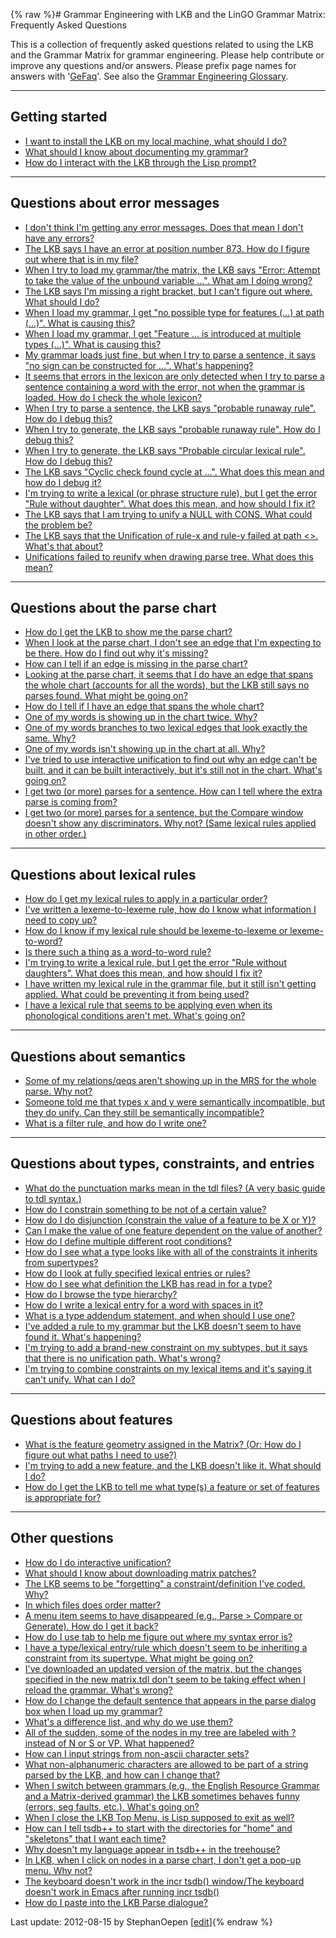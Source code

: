 {% raw %}# Grammar Engineering with LKB and the LinGO Grammar Matrix: Frequently Asked Questions

This is a collection of frequently asked questions related to using the
LKB and the Grammar Matrix for grammar engineering. Please help
contribute or improve any questions and/or answers. Please prefix page
names for answers with '[GeFaq](https://blog.inductorsoftware.com/docsproto/matrix/GeFaq)'. See also the [Grammar
Engineering Glossary](/GeGlossary).

* * *

## Getting started

- [I want to install the LKB on my local machine, what should I
do?](https://blog.inductorsoftware.com/docsproto/matrix/GeFaqLkbInstallation)
- [What should I know about documenting my
grammar?](https://blog.inductorsoftware.com/docsproto/matrix/GeFaqGrammarDocumentation)
- [How do I interact with the LKB through the Lisp
prompt?](https://blog.inductorsoftware.com/docsproto/matrix/GeFaqLispPromptTips)

* * *

## Questions about error messages

- [I don't think I'm getting any error messages. Does that mean I
don't have any errors?](https://blog.inductorsoftware.com/docsproto/matrix/GeFaqNoError)
- [The LKB says I have an error at position number 873. How do I
figure out where that is in my file?](https://blog.inductorsoftware.com/docsproto/matrix/GeFaqLoadScript)
- [When I try to load my grammar/the matrix, the LKB says "Error:
Attempt to take the value of the unbound variable ...". What am I
doing wrong?](https://blog.inductorsoftware.com/docsproto/matrix/GeFaqGotoChar)
- [The LKB says I'm missing a right bracket, but I can't figure out
where. What should I do?](https://blog.inductorsoftware.com/docsproto/matrix/GeFaqRightBracket)
- [When I load my grammar, I get "no possible type for features (...)
at path (...)". What is causing this?](https://blog.inductorsoftware.com/docsproto/matrix/GeFaqNoPossibleType)
- [When I load my grammar, I get "Feature ... is introduced at
multiple types (...)". What is causing this?](https://blog.inductorsoftware.com/docsproto/matrix/GeFaqFeatureMultiType)
- [My grammar loads just fine, but when I try to parse a sentence, it
says "no sign can be constructed for ...". What's
happening?](https://blog.inductorsoftware.com/docsproto/matrix/GeFaqNoSign)
- [It seems that errors in the lexicon are only detected when I try to
parse a sentence containing a word with the error, not when the
grammar is loaded. How do I check the whole
lexicon?](/GeFaqLexiconErrors)
- [When I try to parse a sentence, the LKB says "probable runaway
rule". How do I debug this?](https://blog.inductorsoftware.com/docsproto/matrix/GeFaqRunawayRule1)
- [When I try to generate, the LKB says "probable runaway rule". How
do I debug this?](https://blog.inductorsoftware.com/docsproto/matrix/GeFaqRunawayRule2)
- [When I try to generate, the LKB says "Probable circular lexical
rule". How do I debug this?](https://blog.inductorsoftware.com/docsproto/matrix/GeFaqCircularLexRule)
- [The LKB says "Cyclic check found cycle at ...". What does this mean
and how do I debug it?](https://blog.inductorsoftware.com/docsproto/matrix/GeFaqCyclicCheck)
- [I'm trying to write a lexical (or phrase structure rule), but I get
the error "Rule without daughter". What does this mean, and how
should I fix it?](https://blog.inductorsoftware.com/docsproto/matrix/GeFaqRuleWithoutDaughter)
- [The LKB says that I am trying to unify a NULL with CONS. What could
the problem be?](/GeFaqUnifyingNullWithCons)
- [The LKB says that the Unification of rule-x and rule-y failed at
path &lt;&gt;. What's that about?](/GeFaqFailedAtPath)
- [Unifications failed to reunify when drawing parse tree. What does
this mean?](/GeFaqFailedToReunify)

* * *

## Questions about the parse chart

- [How do I get the LKB to show me the parse chart?](https://blog.inductorsoftware.com/docsproto/matrix/GeFaqShowChart)
- [When I look at the parse chart, I don't see an edge that I'm
expecting to be there. How do I find out why it's
missing?](https://blog.inductorsoftware.com/docsproto/matrix/GeFaqMissingEdge)
- [How can I tell if an edge is missing in the parse
chart?](https://blog.inductorsoftware.com/docsproto/matrix/GeFaqMissingHowTo)
- [Looking at the parse chart, it seems that I do have an edge that
spans the whole chart (accounts for all the words), but the LKB
still says no parses found. What might be going on?](https://blog.inductorsoftware.com/docsproto/matrix/GeFaqRootFail)
- [How do I tell if I have an edge that spans the whole
chart?](https://blog.inductorsoftware.com/docsproto/matrix/GeFaqSpanningEdge)
- [One of my words is showing up in the chart twice.
Why?](https://blog.inductorsoftware.com/docsproto/matrix/GeFaqChartTwice)
- [One of my words branches to two lexical edges that look exactly the
same. Why?](/GeFaqTwoLexEdges)
- [One of my words isn't showing up in the chart at all.
Why?](/GeFaqWordNotInChart)
- [I've tried to use interactive unification to find out why an edge
can't be built, and it can be built interactively, but it's still
not in the chart. What's going on?](https://blog.inductorsoftware.com/docsproto/matrix/GeFaqUnifySurprise)
- [I get two (or more) parses for a sentence. How can I tell where the
extra parse is coming from?](/GeFaqExtraParse1)
- [I get two (or more) parses for a sentence, but the Compare window
doesn't show any discriminators. Why not? (Same lexical rules
applied in other order.)](/GeFaqExtraParse2)

* * *

## Questions about lexical rules

- [How do I get my lexical rules to apply in a particular
order?](/GeFaqLexRuleOrder)
- [I've written a lexeme-to-lexeme rule, how do I know what
information I need to copy up?](/GeFaqLexToLexRule)
- [How do I know if my lexical rule should be lexeme-to-lexeme or
lexeme-to-word?](/GeFaqLexToWhatRule)
- [Is there such a thing as a word-to-word
rule?](/GeFaqWordToWordRule)
- [I'm trying to write a lexical rule, but I get the error "Rule
without daughters". What does this mean, and how should I fix
it?](https://blog.inductorsoftware.com/docsproto/matrix/GeFaqRuleWithoutDaughters)
- [I have written my lexical rule in the grammar file, but it still
isn't getting applied. What could be preventing it from being
used?](https://blog.inductorsoftware.com/docsproto/matrix/GeFaqNoEntry2)
- [I have a lexical rule that seems to be applying even when its
phonological conditions aren't met. What's going
on?](https://blog.inductorsoftware.com/docsproto/matrix/GeFaqOverApplicationLexRule)

* * *

## Questions about semantics

- [Some of my relations/qeqs aren't showing up in the MRS for the
whole parse. Why not?](https://blog.inductorsoftware.com/docsproto/matrix/GeFaqMissingRels)
- [Someone told me that types x and y were semantically incompatible,
but they do unify. Can they still be semantically
incompatible?](/GeFaqSemanticIncompatibility)
- [What is a filter rule, and how do I write one?](/GeFaqFilterRules)

* * *

## Questions about types, constraints, and entries

- [What do the punctuation marks mean in the tdl files? (A very basic
guide to tdl syntax.)](https://blog.inductorsoftware.com/docsproto/matrix/GeFaqTdlSyntax)
- [How do I constrain something to be not of a certain
value?](https://blog.inductorsoftware.com/docsproto/matrix/GeFaqNegValue)
- [How do I do disjunction (constrain the value of a feature to be X
or Y)?](https://blog.inductorsoftware.com/docsproto/matrix/GeFaqDisjunctiveValue)
- [Can I make the value of one feature dependent on the value of
another?](https://blog.inductorsoftware.com/docsproto/matrix/GeFaqDistributedDisjunction)
- [How do I define multiple different root
conditions?](/GeFaqMultipleRoot)
- [How do I see what a type looks like with all of the constraints it
inherits from supertypes?](https://blog.inductorsoftware.com/docsproto/matrix/GeFaqExpandedType)
- [How do I look at fully specified lexical entries or
rules?](https://blog.inductorsoftware.com/docsproto/matrix/GeFaqViewEntry)
- [How do I see what definition the LKB has read in for a
type?](https://blog.inductorsoftware.com/docsproto/matrix/GeFaqViewType)
- [How do I browse the type hierarchy?](https://blog.inductorsoftware.com/docsproto/matrix/GeFaqViewHierarchy)
- [How do I write a lexical entry for a word with spaces in
it?](/GeFaqLexEntrySpaces)
- [What is a type addendum statement, and when should I use
one?](https://blog.inductorsoftware.com/docsproto/matrix/GeFaqTypeAddendum)
- [I've added a rule to my grammar but the LKB doesn't seem to have
found it. What's happening?](https://blog.inductorsoftware.com/docsproto/matrix/GeFaqNoRule)
- [I'm trying to add a brand-new constraint on my subtypes, but it
says that there is no unification path. What's
wrong?](/GeFaqNoUnificationPath)
- [I'm trying to combine constraints on my lexical items and it's
saying it can't unify. What can I do?](/GeFaqCombineConstraints)

* * *

## Questions about features

- [What is the feature geometry assigned in the Matrix? (Or: How do I
figure out what paths I need to use?)](https://blog.inductorsoftware.com/docsproto/matrix/GeFaqFeatureGeometry)
- [I'm trying to add a new feature, and the LKB doesn't like it. What
should I do?](https://blog.inductorsoftware.com/docsproto/matrix/GeFaqNewFeature)
- [How do I get the LKB to tell me what type(s) a feature or set of
features is appropriate for?](https://blog.inductorsoftware.com/docsproto/matrix/GeFaqFindTypeForFeatures)

* * *

## Other questions

- [How do I do interactive unification?](https://blog.inductorsoftware.com/docsproto/matrix/GeFaqInteractiveUnify)
- [What should I know about downloading matrix
patches?](/GeFaqMatrixPatches)
- [The LKB seems to be "forgetting" a constraint/definition I've
coded. Why?](https://blog.inductorsoftware.com/docsproto/matrix/GeFaqForgottenConstraint)
- [In which files does order matter?](https://blog.inductorsoftware.com/docsproto/matrix/GeFaqOrderMatters)
- [A menu item seems to have disappeared (e.g., Parse &gt; Compare or
Generate). How do I get it back?](https://blog.inductorsoftware.com/docsproto/matrix/GeFaqExpandMenu)
- [How do I use tab to help me figure out where my syntax error
is?](https://blog.inductorsoftware.com/docsproto/matrix/GeFaqTabIndentation)
- [I have a type/lexical entry/rule which doesn't seem to be
inheriting a constraint from its supertype. What might be going
on?](https://blog.inductorsoftware.com/docsproto/matrix/GeFaqConfusingTypo)
- [I've downloaded an updated version of the matrix, but the changes
specified in the new matrix.tdl don't seem to be taking effect when
I reload the grammar. What's wrong?](https://blog.inductorsoftware.com/docsproto/matrix/GeFaqTdlTxt)
- [How do I change the default sentence that appears in the parse
dialog box when I load up my grammar?](/GeFaqDefaultSentence)
- [What's a difference list, and why do we use them?](https://blog.inductorsoftware.com/docsproto/matrix/GeFaqDiffList)
- [All of the sudden, some of the nodes in my tree are labeled with ?
instead of N or S or VP. What happened?](/GeFaqQuestionMarkNodes)
- [How can I input strings from non-ascii character
sets?](https://blog.inductorsoftware.com/docsproto/matrix/GeFaqUnicodeInput)
- [What non-alphanumeric characters are allowed to be part of a string
parsed by the LKB, and how can I change that?](https://blog.inductorsoftware.com/docsproto/matrix/GeFaqNonAlpha)
- [When I switch between grammars (e.g., the English Resource Grammar
and a Matrix-derived grammar) the LKB sometimes behaves funny
(errors, seg faults, etc.). What's going
on?](https://blog.inductorsoftware.com/docsproto/matrix/GeFaqSwitchingGrammars)
- [When I close the LKB Top Menu, is Lisp supposed to exit as
well?](https://blog.inductorsoftware.com/docsproto/matrix/GeFaqClickX)
- [How can I tell tsdb++ to start with the directories for "home" and
"skeletons" that I want each time?](https://blog.inductorsoftware.com/docsproto/tools/GeFaqTsdbRc)
- [Why doesn't my language appear in tsdb++ in the
treehouse?](/GeFaqTsdbTreehouse)
- [In LKB, when I click on nodes in a parse chart, I don't get a
pop-up menu. Why not?](/GeFaqChartNoPopups)
- [The keyboard doesn't work in the incr tsdb() window/The keyboard
doesn't work in Emacs after running incr
tsdb()](https://blog.inductorsoftware.com/docsproto/matrix/GeFaqKeyboardNotWorking)
- [How do I paste into the LKB Parse dialogue?](https://blog.inductorsoftware.com/docsproto/matrix/GeFaqPasteShortcut)

Last update: 2012-08-15 by StephanOepen [[edit](https://github.com/delph-in/docs/wiki/GrammarEngineeringFAQ/_edit)]{% endraw %}